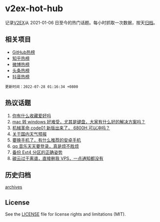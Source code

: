 # v2ex-hot-hub

 记录[V2EX](https://www.v2ex.com/)从 2021-01-06 日至今的热门话题。每小时抓取一次数据，按天[归档](archives)。
 
 ## 相关项目

- [GitHub热榜](https://github.com/snaildev/github-hot-hub)
- [知乎热榜](https://github.com/snaildev/zhihu-hot-hub)
- [微博热榜](https://github.com/snaildev/weibo-hot-hub)
- [头条热榜](https://github.com/snaildev/toutiao-hot-hub)
- [抖音热榜](https://github.com/snaildev/douyin-hot-hub)


 `更新时间：2022-07-28 01:16:34 +0800`

## 热议话题

1. [你有什么收藏爱好吗](https://www.v2ex.com/t/868942)
1. [mac 转 windows 好难受，尤其是键盘，大家有什么好的解决方案吗？](https://www.v2ex.com/t/868956)
1. [机械革命 code01 新版出来了， 6800H,可以冲吗？](https://www.v2ex.com/t/868936)
1. [关于国内天气预报](https://www.v2ex.com/t/868944)
1. [要换手机了，有什么推荐的安卓手机](https://www.v2ex.com/t/869035)
1. [qq 音乐天天要登录，真是烦不胜烦](https://www.v2ex.com/t/868940)
1. [备份 Ext4 分区的正确姿势](https://www.v2ex.com/t/869026)
1. [碳云过于离谱，直接删我 VPS，一点通知都没有](https://www.v2ex.com/t/868931)

## 历史归档

[archives](archives)

## License

See the [LICENSE](LICENSE) file for license rights and limitations (MIT).
